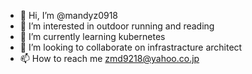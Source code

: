 - 👋 Hi, I’m @mandyz0918
- 👀 I’m interested in outdoor running and reading
- 🌱 I’m currently learning kubernetes
- 💞️ I’m looking to collaborate on infrastracture architect
- 📫 How to reach me zmd9218@yahoo.co.jp

<!---
mandyz0918/mandyz0918 is a ✨ special ✨ repository because its `README.md` (this file) appears on your GitHub profile.
You can click the Preview link to take a look at your changes.
--->
